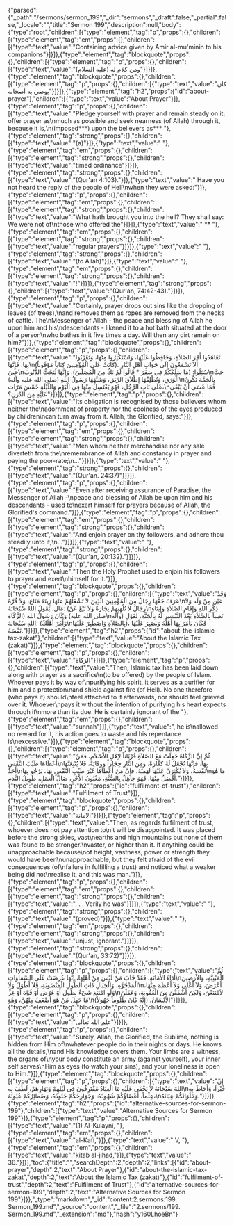 {"parsed":{"_path":"/sermons/sermon_199","_dir":"sermons","_draft":false,"_partial":false,"_locale":"","title":"Sermon 199","description":null,"body":{"type":"root","children":[{"type":"element","tag":"p","props":{},"children":[{"type":"element","tag":"em","props":{},"children":[{"type":"text","value":"Containing advice given by Amir al-mu'minin to his companions"}]}]},{"type":"element","tag":"blockquote","props":{},"children":[{"type":"element","tag":"p","props":{},"children":[{"type":"text","value":"ومن كلام له (عليه السلام)"}]}]},{"type":"element","tag":"blockquote","props":{},"children":[{"type":"element","tag":"p","props":{},"children":[{"type":"text","value":"كان يوصي به أصحابه"}]}]},{"type":"element","tag":"h2","props":{"id":"about-prayer"},"children":[{"type":"text","value":"About Prayer"}]},{"type":"element","tag":"p","props":{},"children":[{"type":"text","value":"Pledge yourself with prayer and remain steady on it; offer prayer as\nmuch as possible and seek nearness (of Allah) through it, because it is,\n(imposed***) upon the believers as*** "},{"type":"element","tag":"strong","props":{},"children":[{"type":"text","value":"(a)"}]},{"type":"text","value":" "},{"type":"element","tag":"em","props":{},"children":[{"type":"element","tag":"strong","props":{},"children":[{"type":"text","value":"timed ordinance"}]}]},{"type":"element","tag":"strong","props":{},"children":[{"type":"text","value":"(Qur'an 4:103)."}]},{"type":"text","value":" Have you not heard the reply of the people of Hell\nwhen they were asked:"}]},{"type":"element","tag":"p","props":{},"children":[{"type":"element","tag":"em","props":{},"children":[{"type":"element","tag":"strong","props":{},"children":[{"type":"text","value":"What hath brought you into the hell? They shall say: We were not of\nthose who offered the"}]}]},{"type":"text","value":" ** "},{"type":"element","tag":"em","props":{},"children":[{"type":"element","tag":"strong","props":{},"children":[{"type":"text","value":"regular prayers"}]}]},{"type":"text","value":" "},{"type":"element","tag":"strong","props":{},"children":[{"type":"text","value":"(to Allah)"}]},{"type":"text","value":" "},{"type":"element","tag":"em","props":{},"children":[{"type":"element","tag":"strong","props":{},"children":[{"type":"text","value":"!"}]}]},{"type":"element","tag":"strong","props":{},"children":[{"type":"text","value":"(Qur'an, 74:42-43)."}]}]},{"type":"element","tag":"p","props":{},"children":[{"type":"text","value":"Certainly, prayer drops out sins like the dropping of leaves (of trees),\nand removes them as ropes are removed from the necks of cattle. The\nMessenger of Allah - the peace and blessing of Allah he upon him and his\ndescendants - likened it to a hot bath situated at the door of a person\nwho bathes in it five times a day. Will then any dirt remain on him?"}]},{"type":"element","tag":"blockquote","props":{},"children":[{"type":"element","tag":"p","props":{},"children":[{"type":"text","value":"تَعَاهَدُوا أَمْرَ الصَّلاَةِ، وَحَافِظُوا عَلَيْهَا، وَاسْتَكْثِرُوا مِنْهَا، وَتَقَرَّبُوا بِهَا، فَإِنَّهَا\n(كَانَتْ عَلَى الْمُؤْمِنِينَ كِتَاباً مَوْقُوتاً). أَلاَ تَسْمَعُونَ إِلَى جَوَابِ أَهْلِ النَّارِ حِينَ\nسُئِلُوا: (مَا سَلَكَكُمْ فِي سَقَرَ * قَالُوا لَمْ نَكُ مِنَ الْمُصَلِّينَ). وَإِنَّهَا لَتَحُتُّ الذُّنُوبَ\nحَتَّ الْوَرَقِ، وَتُطْلِقُهَا إِطْلاَقَ الرِّبَق، وَشَبَّهَهَا رَسُولُ اللهِ (صلى الله عليه وآله)\nبِالْحَمَّة تَكُونُ عَلَى بَابِ الرَّجُلِ، فَهُوَ يَغْتَسِلُ مِنْهَا فِي الْيَوْمِ وَاللَّيْلَةِ خَمْسَ مَرّات،\nفَمَا عَسَى أَنْ يَبْقَى عَلَيْهِ مِنَ الدَّرَنِ؟"}]}]},{"type":"element","tag":"p","props":{},"children":[{"type":"text","value":"Its obligation is recognised by those believers whom neither the\nadornment of property nor the coolness of the eyes produced by children\ncan turn away from it. Allah, the Glorified, says:"}]},{"type":"element","tag":"p","props":{},"children":[{"type":"element","tag":"em","props":{},"children":[{"type":"element","tag":"strong","props":{},"children":[{"type":"text","value":"Men whom neither merchandise nor any sale diverteth from the\nremembrance of Allah and constancy in prayer and paying the poor-rate;\n..."}]}]},{"type":"text","value":" "},{"type":"element","tag":"strong","props":{},"children":[{"type":"text","value":"(Qur'an. 24:37)"}]}]},{"type":"element","tag":"p","props":{},"children":[{"type":"text","value":"Even after receiving assurance of Paradise, the Messenger of Allah -\npeace and blessing of Allah be upon him and his descendants - used to\nexert himself for prayers because of Allah, the Glorified's command."}]},{"type":"element","tag":"p","props":{},"children":[{"type":"element","tag":"em","props":{},"children":[{"type":"element","tag":"strong","props":{},"children":[{"type":"text","value":"And enjoin prayer on thy followers, and adhere thou steadily unto it,\n..."}]}]},{"type":"text","value":" "},{"type":"element","tag":"strong","props":{},"children":[{"type":"text","value":"(Qur'an, 20:132)."}]}]},{"type":"element","tag":"p","props":{},"children":[{"type":"text","value":"Then the Holy Prophet used to enjoin his followers to prayer and exert\nhimself for it."}]},{"type":"element","tag":"blockquote","props":{},"children":[{"type":"element","tag":"p","props":{},"children":[{"type":"text","value":"وَقَدْ عَرَفَ حَقَّهَا رِجَالٌ مِنَ الْمُؤْمِنِينَ الَّذِينَ لاَ تَشْغَلُهُمْ عنْهَا زِينَةُ مَتَاع، وَلاَ قُرَّةُ\nعَيْن مِنْ وَلَد وَلاَ مَال، يَقُولُ اللهُ سُبْحَانَهُ: (رِجَالٌ لاَ تُلْهِيهِمْ تِجَارَةٌ وَلاَ بَيْعٌ عَنْ\nذِكْرِ اللهِ وَإِقَامِ الصَّلاَةِ وَإِيتَاءِ الزَّكَاةِ) وَكَانَ رَسُولُ اللهِ (صلى الله عليه\nوآله) نَصِباً بِالصَّلاَةِ بَعْدَ التَّبْشِيرِ لَهُ بِالْجَنَّةِ، لِقَوْلِ اللهِ سُبْحَانَهُ: (وَأْمُرْ أَهْلَكَ\nبِالصَّلاَةِ وَاصْطَبِرْ عَلَيْهَا)، فَكَانَ يَأُمُرُ بِهَا أَهْلَهُ وَيَصْبِرُ عَلَيْهَا نَفْسَهُ."}]}]},{"type":"element","tag":"h2","props":{"id":"about-the-islamic-tax-zakat"},"children":[{"type":"text","value":"About the Islamic Tax (zakat)"}]},{"type":"element","tag":"blockquote","props":{},"children":[{"type":"element","tag":"p","props":{},"children":[{"type":"text","value":"الزكاة"}]}]},{"type":"element","tag":"p","props":{},"children":[{"type":"text","value":"Then, Islamic tax has been laid down along with prayer as a sacrifice\n(to be offered) by the people of Islam. Whoever pays it by way of\npurifying his spirit, it serves as a purifier for him and a protection\nand shield against fire (of Hell). No one therefore (who pays it) should\nfeel attached to it afterwards, nor should feel grieved over it. Whoever\npays it without the intention of purifying his heart expects through it\nmore than its due. He is certainly ignorant of the "},{"type":"element","tag":"em","props":{},"children":[{"type":"text","value":"sunnah"}]},{"type":"text","value":", he is\nallowed no reward for it, his action goes to waste and his repentance is\nexcessive."}]},{"type":"element","tag":"blockquote","props":{},"children":[{"type":"element","tag":"p","props":{},"children":[{"type":"text","value":"ثُمَّ إِنَّ الزَّكَاةَ جُعِلَتْ مَعَ الصَّلاَةِ قُرْبَاناً لاِهْلِ الاْسْلاَمِ، فَمَنْ أَعْطَاهَا طَيِّبَ النَّفْسِ\nبِهَا، فإِنَّهَا تُجْعَلُ لَهُ كَفَّارَةً، وَمِنَ النَّارِ حِجَازاً وَوِقَايَةً، فَلاَ يُتْبِعَنَّهَا أَحَدٌ\nنَفْسَهُ، وَلاَ يُكْثِرَنَّ عَلَيْهَا لَهَفـَهُ، فإِنَّ مَنْ أَعْطَاهَا غَيْرَ طَيِّبِ النَّفْسِ بِهَا، يَرْجُو بِهَا\nمَا هُوَ أَفْضَلُ مِنْهَا، فَهُوَ جَاهِلٌ بِالسُّنَّةِ، مَغْبُونُ الاْجْرِ، ضَالُّ الْعَمَلِ، طَوِيلُ النَّدَمِ."}]}]},{"type":"element","tag":"h2","props":{"id":"fulfilment-of-trust"},"children":[{"type":"text","value":"Fulfilment of Trust"}]},{"type":"element","tag":"blockquote","props":{},"children":[{"type":"element","tag":"p","props":{},"children":[{"type":"text","value":"الامانة"}]}]},{"type":"element","tag":"p","props":{},"children":[{"type":"text","value":"Then, as regards fulfilment of trust, whoever does not pay attention to\nit will be disappointed. It was placed before the strong skies, vast\nearths and high mountains but none of them was found to be stronger.\nvaster, or higher than it. If anything could be unapproachable because\nof height, vastness, power or strength they would have been\nunapproachable, but they felt afraid of the evil consequences (of\nfailure in fulfilling a trust) and noticed what a weaker being did not\nrealise it, and this was man."}]},{"type":"element","tag":"p","props":{},"children":[{"type":"element","tag":"em","props":{},"children":[{"type":"element","tag":"strong","props":{},"children":[{"type":"text","value":". . . Verily he was"}]}]},{"type":"text","value":" "},{"type":"element","tag":"strong","props":{},"children":[{"type":"text","value":"(proved)"}]},{"type":"text","value":" "},{"type":"element","tag":"em","props":{},"children":[{"type":"element","tag":"strong","props":{},"children":[{"type":"text","value":"unjust, ignorant."}]}]},{"type":"element","tag":"strong","props":{},"children":[{"type":"text","value":"(Qur'an, 33:72)"}]}]},{"type":"element","tag":"blockquote","props":{},"children":[{"type":"element","tag":"p","props":{},"children":[{"type":"text","value":"ثُمَّ أَدَاءَ الاْمَانَةِ، فَقَدْ خَابَ مَنْ لَيْسَ مِنْ أَهْلِهَا، إِنَّهَا عُرِضَتْ عَلَى السَّماوَاتِ\nالْمَبْنِيَّةِ، وَالاْرَضِينَ الْمَدْحُوَّةِ، وَالْجِبَالِ ذَاتِ الطُّولِ الْمَنْصُوبَةِ، فَلاَ أَطْوَلَ وَلاَ\nأَعْرَضَ، وَلاَ أَعْلَى وَلاَ أَعْظَمَ مِنْهَا، وَلَوِ امْتَنَعَ شَيْءٌ بِطُول أَوْ عَرْض أَوْ قُوَّة أَوْ عِزٍّ\nلاَمْتَنَعْنَ، وَلكِنْ أَشْفَقْنَ مِنَ الْعُقُوبَةِ، وَعَقَلْنَ مَا جَهِلَ مَنْ هُوَ أَضْعَفُ مِنْهُنَّ، وَهُوَ\nالاْنْسَانُ، (إِنَّهُ كَانَ ظَلُوماً جَهُولاً)"}]}]},{"type":"element","tag":"blockquote","props":{},"children":[{"type":"element","tag":"p","props":{},"children":[{"type":"text","value":"علم الله تعالى"}]}]},{"type":"element","tag":"p","props":{},"children":[{"type":"text","value":"Surely, Allah, the Glorified, the Sublime, nothing is hidden from Him of\nwhatever people do in their nights or days. He knows all the details,\nand His knowledge covers them. Your limbs are a witness, the organs of\nyour body constitute an army (against yourself), your inner self serves\nHim as eyes (to watch your sins), and your loneliness is open to Him."}]},{"type":"element","tag":"blockquote","props":{},"children":[{"type":"element","tag":"p","props":{},"children":[{"type":"text","value":"إِنَّ اللهَ سُبْحَانَهُ لاَ يَخْفَى عَلَيْهِ مَا الْعِبَادُ مُقْتَرِفُونَ فِي لَيْلِهِمْ وَنَهَارِهِمْ، لَطُفَ بِهِ\nخُبْراً، وَأَحَاطَ بِهِ عِلْماً، أَعْضَاؤُكُمْ شُهُودُهُ، وَجَوَارِحُكُمْ جُنُودُهُ، وَضَمائِرُكُمْ عُيُونُهُ،\nوَخَلَوَاتُكُمْ عِيَانُهُ."}]}]},{"type":"element","tag":"h2","props":{"id":"alternative-sources-for-sermon-199"},"children":[{"type":"text","value":"Alternative Sources for Sermon 199"}]},{"type":"element","tag":"p","props":{},"children":[{"type":"text","value":"(1) Al-Kulayni, "},{"type":"element","tag":"em","props":{},"children":[{"type":"text","value":"al-Kafi,"}]},{"type":"text","value":" V, "},{"type":"element","tag":"em","props":{},"children":[{"type":"text","value":"kitab al-jihad,"}]},{"type":"text","value":" 36."}]}],"toc":{"title":"","searchDepth":2,"depth":2,"links":[{"id":"about-prayer","depth":2,"text":"About Prayer"},{"id":"about-the-islamic-tax-zakat","depth":2,"text":"About the Islamic Tax (zakat)"},{"id":"fulfilment-of-trust","depth":2,"text":"Fulfilment of Trust"},{"id":"alternative-sources-for-sermon-199","depth":2,"text":"Alternative Sources for Sermon 199"}]}},"_type":"markdown","_id":"content:2.sermons:199. Sermon_199.md","_source":"content","_file":"2.sermons/199. Sermon_199.md","_extension":"md"},"hash":"y160LhoeBn"}